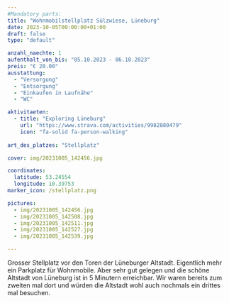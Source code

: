 ```yaml
---
#Mandatory parts:
title: "Wohnmobilstellplatz Sülzwiese, Lüneburg"
date: 2023-10-05T00:00:00+01:00
draft: false
type: "default"

anzahl_naechte: 1
aufenthalt_von_bis: "05.10.2023 - 06.10.2023"
preis: "€ 20.00"
ausstattung:
  - "Versorgung"
  - "Entsorgung"
  - "Einkaufen in Laufnähe"
  - "WC"

aktivitaeten:
  - title: "Exploring Lüneburg"
    url: "https://www.strava.com/activities/9982880479"
    icon: "fa-solid fa-person-walking"
  
art_des_platzes: "Stellplatz"

cover: img/20231005_142456.jpg

coordinates:
  latitude: 53.24554
  longitude: 10.39753
marker_icon: /stellplatz.png

pictures:
  - img/20231005_142456.jpg
  - img/20231005_142508.jpg
  - img/20231005_142511.jpg
  - img/20231005_142527.jpg
  - img/20231005_142539.jpg

---
```

Grosser Stellplatz vor den Toren der Lüneburger Altstadt. Eigentlich mehr ein Parkplatz für Wohnmobile. Aber sehr gut gelegen und die schöne Altstadt von Lüneburg ist in 5 Minutern erreichbar. Wir waren bereits zum zweiten mal dort und würden die Altstadt wohl auch nochmals ein drittes mal besuchen.